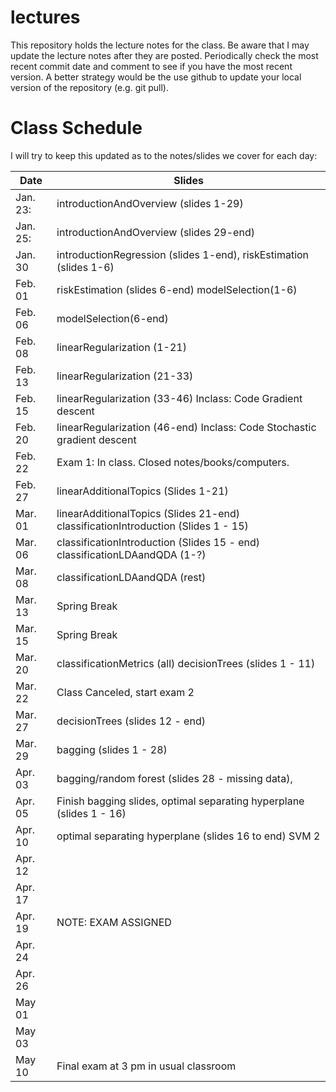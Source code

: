 # lectures
This repository holds the lecture notes for the class.  Be aware that I may 
update the lecture notes after they are posted.  Periodically check the most recent commit date and comment to see if you have the most recent version. A better strategy would be the use github to update your local version of the
repository (e.g. git pull).

# Class Schedule
I will try to keep this updated as to the notes/slides we cover
for each day:

Date     | Slides
---------|--------
Jan. 23: | introductionAndOverview (slides 1-29)
Jan. 25: | introductionAndOverview (slides 29-end)
Jan. 30  | introductionRegression (slides 1-end), riskEstimation (slides 1-6)
Feb. 01  | riskEstimation (slides 6-end) modelSelection(1-6)
Feb. 06  | modelSelection(6-end) 
Feb. 08  | linearRegularization (1-21)
Feb. 13  | linearRegularization (21-33)
Feb. 15  | linearRegularization (33-46) Inclass: Code Gradient descent
Feb. 20  | linearRegularization (46-end) Inclass: Code Stochastic gradient descent
Feb. 22  | Exam 1: In class.  Closed notes/books/computers.
Feb. 27  | linearAdditionalTopics (Slides 1-21)
Mar. 01  | linearAdditionalTopics (Slides 21-end) classificationIntroduction (Slides 1 - 15)
Mar. 06  | classificationIntroduction (Slides 15 - end) classificationLDAandQDA (1-?)
Mar. 08  | classificationLDAandQDA (rest)
Mar. 13  | Spring Break
Mar. 15  | Spring Break
Mar. 20  | classificationMetrics (all) decisionTrees (slides 1 - 11)
Mar. 22  | Class Canceled, start exam 2
Mar. 27  | decisionTrees (slides 12 - end)
Mar. 29  | bagging (slides 1 - 28)
Apr. 03  | bagging/random forest (slides 28 - missing data), 
Apr. 05  | Finish bagging slides, optimal separating hyperplane (slides 1 - 16)
Apr. 10  | optimal separating hyperplane (slides 16 to end) SVM 2 
Apr. 12  | 
Apr. 17  | 
Apr. 19  | NOTE: EXAM ASSIGNED
Apr. 24  | 
Apr. 26  | 
May  01  | 
May  03  | 
May  10  | Final exam at 3 pm in usual classroom